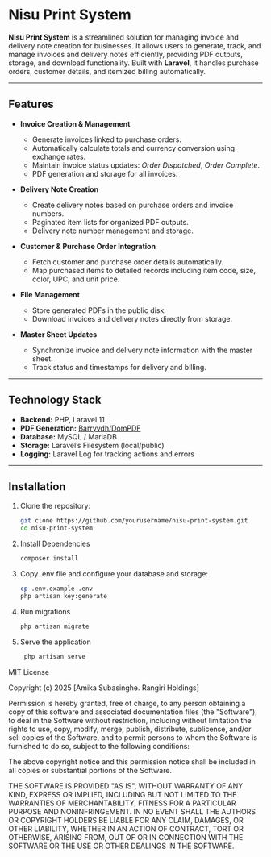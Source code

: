 # Nisu Print System

**Nisu Print System** is a streamlined solution for managing invoice and delivery note creation for businesses. It allows users to generate, track, and manage invoices and delivery notes efficiently, providing PDF outputs, storage, and download functionality. Built with **Laravel**, it handles purchase orders, customer details, and itemized billing automatically.

---

## Features

- **Invoice Creation & Management**
  - Generate invoices linked to purchase orders.
  - Automatically calculate totals and currency conversion using exchange rates.
  - Maintain invoice status updates: *Order Dispatched*, *Order Complete*.
  - PDF generation and storage for all invoices.
  
- **Delivery Note Creation**
  - Create delivery notes based on purchase orders and invoice numbers.
  - Paginated item lists for organized PDF outputs.
  - Delivery note number management and storage.
  
- **Customer & Purchase Order Integration**
  - Fetch customer and purchase order details automatically.
  - Map purchased items to detailed records including item code, size, color, UPC, and unit price.
  
- **File Management**
  - Store generated PDFs in the public disk.
  - Download invoices and delivery notes directly from storage.
  
- **Master Sheet Updates**
  - Synchronize invoice and delivery note information with the master sheet.
  - Track status and timestamps for delivery and billing.

---

## Technology Stack

- **Backend:** PHP, Laravel 11
- **PDF Generation:** [Barryvdh/DomPDF](https://github.com/barryvdh/laravel-dompdf)
- **Database:** MySQL / MariaDB
- **Storage:** Laravel’s Filesystem (local/public)
- **Logging:** Laravel Log for tracking actions and errors

---

## Installation

1. Clone the repository:

   ```bash
   git clone https://github.com/yourusername/nisu-print-system.git
   cd nisu-print-system
   ```

2. Install Dependencies
   ```bash
   composer install
   ```

3. Copy .env file and configure your database and storage:
   ```bash
   cp .env.example .env
   php artisan key:generate
   ```

4. Run migrations
    ```bash
    php artisan migrate
    ```

5. Serve the application
   ```bash
    php artisan serve
   ```

MIT License

Copyright (c) 2025 [Amika Subasinghe. Rangiri Holdings]

Permission is hereby granted, free of charge, to any person obtaining a copy
of this software and associated documentation files (the "Software"), to deal
in the Software without restriction, including without limitation the rights
to use, copy, modify, merge, publish, distribute, sublicense, and/or sell
copies of the Software, and to permit persons to whom the Software is
furnished to do so, subject to the following conditions:

The above copyright notice and this permission notice shall be included in all
copies or substantial portions of the Software.

THE SOFTWARE IS PROVIDED "AS IS", WITHOUT WARRANTY OF ANY KIND, EXPRESS OR
IMPLIED, INCLUDING BUT NOT LIMITED TO THE WARRANTIES OF MERCHANTABILITY,
FITNESS FOR A PARTICULAR PURPOSE AND NONINFRINGEMENT. IN NO EVENT SHALL THE
AUTHORS OR COPYRIGHT HOLDERS BE LIABLE FOR ANY CLAIM, DAMAGES, OR OTHER
LIABILITY, WHETHER IN AN ACTION OF CONTRACT, TORT OR OTHERWISE, ARISING FROM,
OUT OF OR IN CONNECTION WITH THE SOFTWARE OR THE USE OR OTHER DEALINGS IN THE
SOFTWARE.
